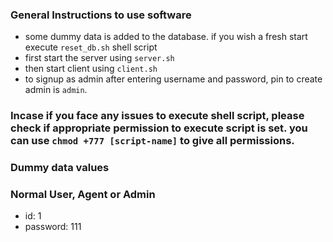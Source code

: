 ### General Instructions to use software
- some dummy data is added to the database. if you wish a fresh start execute `reset_db.sh` shell script
- first start the server using `server.sh`
- then start client using `client.sh`
- to signup as admin after entering username and password, pin to create admin is `admin`.

### Incase if you face any issues to execute shell script, please check if appropriate permission to execute script is set. you can use `chmod +777 [script-name]` to give all permissions.

### Dummy data values
### Normal User, Agent or Admin
- id: 1
- password: 111

